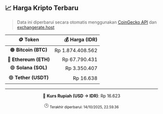 

<!-- HARGA_KRIPTO -->
## 📈 Harga Kripto Terbaru

> Data ini diperbarui secara otomatis menggunakan [CoinGecko API](https://www.coingecko.com/) dan [exchangerate.host](https://exchangerate.host/)

<div align="center">

| 🪙 Token | 💰 Harga (IDR) |
|:------:|---------------:|
| 🟠 **Bitcoin (BTC)**   | Rp 1.874.408.562 |
| 🔵 **Ethereum (ETH)**  | Rp 67.790.431 |
| 🟣 **Solana (SOL)**    | Rp 3.350.407 |
| 🟢 **Tether (USDT)**   | Rp 16.638 |

---

💱 **Kurs Rupiah (USD → IDR)**: Rp 16.623

🕒 <sub>Terakhir diperbarui: 14/10/2025, 22.59.36</sub>

</div>
<!-- /HARGA_KRIPTO -->